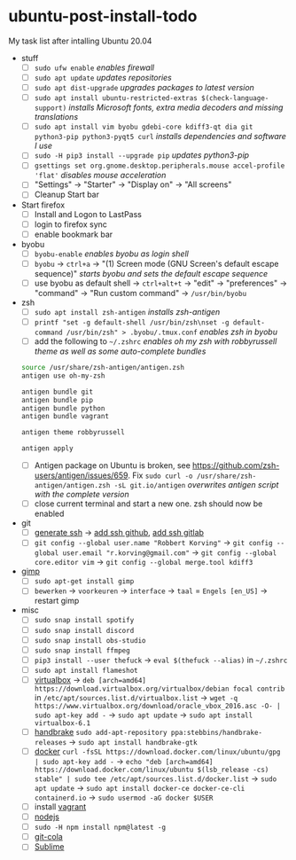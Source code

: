 ubuntu-post-install-todo
========================

My task list after intalling Ubuntu 20.04

- stuff
  - [ ] `sudo ufw enable` _enables firewall_
  - [ ] `sudo apt update` _updates repositories_
  - [ ] `sudo apt dist-upgrade` _upgrades packages to latest version_
  - [ ] `sudo apt install ubuntu-restricted-extras $(check-language-support)` _installs Microsoft fonts, extra media decoders and missing translations_
  - [ ] `sudo apt install vim byobu gdebi-core kdiff3-qt dia git python3-pip python3-pyqt5 curl` _installs dependencies and software I use_
  - [ ] `sudo -H pip3 install --upgrade pip` _updates python3-pip_
  - [ ] `gsettings set org.gnome.desktop.peripherals.mouse accel-profile 'flat'` _disables mouse acceleration_
  - [ ] "Settings" -> "Starter" -> "Display on" -> "All screens"
  - [ ] Cleanup Start bar

- Start firefox
  - [ ] Install and Logon to LastPass
  - [ ] login to firefox sync
  - [ ] enable bookmark bar

- byobu
  - [ ] `byobu-enable` _enables byobu as login shell_
  - [ ] `byobu` -> `ctrl+a` -> "(1) Screen mode (GNU Screen's default escape sequence)" _starts byobu and sets the default escape sequence_
  - [ ] use byobu as default shell -> `ctrl+alt+t` -> "edit" -> "preferences" -> "command" -> "Run custom command" -> `/usr/bin/byobu`

- zsh
  - [ ] `sudo apt install zsh-antigen` _installs zsh-antigen_
  - [ ] `printf "set -g default-shell /usr/bin/zsh\nset -g default-command /usr/bin/zsh" > .byobu/.tmux.conf` _enables zsh in byobu_
  - [ ] add the following to `~/.zshrc` _enables oh my zsh with robbyrussell theme as well as some auto-complete bundles_
  ```bash
  source /usr/share/zsh-antigen/antigen.zsh
  antigen use oh-my-zsh

  antigen bundle git
  antigen bundle pip
  antigen bundle python
  antigen bundle vagrant

  antigen theme robbyrussell

  antigen apply
  ```
  - [ ] Antigen package on Ubuntu is broken, see https://github.com/zsh-users/antigen/issues/659. Fix `sudo curl -o /usr/share/zsh-antigen/antigen.zsh -sL git.io/antigen` _overwrites antigen script with the complete version_
  - [ ] close current terminal and start a new one. zsh should now be enabled

- git
  - [ ] [generate ssh](https://gist.github.com/robkorv/592b46e8ff9742d74ca4a3f894857dee) -> [add ssh github](https://github.com/settings/ssh), [add ssh gitlab](https://gitlab.com/profile/keys)
  - [ ] `git config --global user.name "Robbert Korving"` -> `git config --global user.email "r.korving@gmail.com"` -> `git config --global core.editor vim` -> `git config --global merge.tool kdiff3`

- [gimp](http://www.gimp.org/)
  - [ ] `sudo apt-get install gimp`
  - [ ] `bewerken` -> `voorkeuren` -> `interface` -> `taal` = `Engels [en_US]` -> restart gimp

- misc
  - [ ] `sudo snap install spotify`
  - [ ] `sudo snap install discord`
  - [ ] `sudo snap install obs-studio`
  - [ ] `sudo snap install ffmpeg`
  - [ ] `pip3 install --user thefuck` -> `eval $(thefuck --alias)` in `~/.zshrc`
  - [ ] `sudo apt install flameshot`
  - [ ] [virtualbox](https://www.virtualbox.org/wiki/Linux_Downloads#Debian-basedLinuxdistributions) -> `deb [arch=amd64] https://download.virtualbox.org/virtualbox/debian focal contrib` in `/etc/apt/sources.list.d/virtualbox.list` -> `wget -q https://www.virtualbox.org/download/oracle_vbox_2016.asc -O- | sudo apt-key add -` -> `sudo apt update` -> `sudo apt install virtualbox-6.1`
  - [ ] [handbrake](https://handbrake.fr/) `sudo add-apt-repository ppa:stebbins/handbrake-releases` -> `sudo apt install handbrake-gtk`
  - [ ] [docker](https://docs.docker.com/engine/install/ubuntu/#install-using-the-repository) `curl -fsSL https://download.docker.com/linux/ubuntu/gpg | sudo apt-key add -` -> `echo "deb [arch=amd64] https://download.docker.com/linux/ubuntu $(lsb_release -cs) stable" | sudo tee /etc/apt/sources.list.d/docker.list` -> `sudo apt update` -> `sudo apt install docker-ce docker-ce-cli containerd.io` -> `sudo usermod -aG docker $USER`
  - [ ] install [vagrant](https://www.vagrantup.com/downloads.html)
  - [ ] [nodejs](https://github.com/nodesource/distributions/blob/master/README.md#debinstall)
  - [ ] `sudo -H npm install npm@latest -g`
  - [ ] [git-cola](https://github.com/git-cola/git-cola#run-from-source)
  - [ ] [Sublime](https://www.sublimetext.com)
